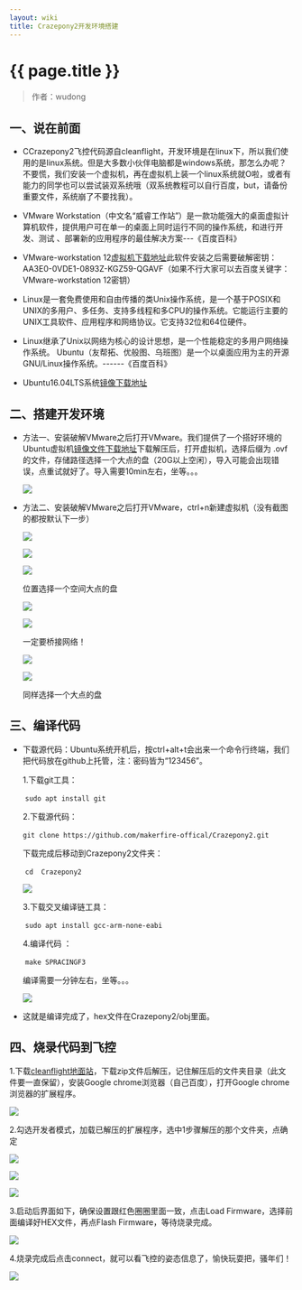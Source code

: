 ```yaml
---
layout: wiki
title: Crazepony2开发环境搭建
---
```


# {{ page.title }}

> 作者：wudong

## 一、说在前面
+ CCrazepony2飞控代码源自cleanflight，开发环境是在linux下，所以我们使用的是linux系统。但是大多数小伙伴电脑都是windows系统，那怎么办呢？不要慌，我们安装一个虚拟机，再在虚拟机上装一个linux系统就O啦，或者有能力的同学也可以尝试装双系统哦（双系统教程可以自行百度，but，请备份重要文件，系统崩了不要找我）。

+ VMware Workstation（中文名“威睿工作站”）是一款功能强大的桌面虚拟计算机软件，提供用户可在单一的桌面上同时运行不同的操作系统，和进行开发、测试 、部署新的应用程序的最佳解决方案---《百度百科》

+ VMware-workstation 12[虚拟机下载地址](http://pan.baidu.com/s/1jIiHVBC)此软件安装之后需要破解密钥：AA3E0-0VDE1-0893Z-KGZ59-QGAVF（如果不行大家可以去百度关键字：VMware-workstation 12密钥）

+ Linux是一套免费使用和自由传播的类Unix操作系统，是一个基于POSIX和UNIX的多用户、多任务、支持多线程和多CPU的操作系统。它能运行主要的UNIX工具软件、应用程序和网络协议。它支持32位和64位硬件。

+ Linux继承了Unix以网络为核心的设计思想，是一个性能稳定的多用户网络操作系统。
  Ubuntu（友帮拓、优般图、乌班图）是一个以桌面应用为主的开源GNU/Linux操作系统。------《百度百科》

+ Ubuntu16.04LTS系统[镜像下载地址](http://pan.baidu.com/s/1i5FnYOP)

## 二、搭建开发环境
* 方法一、安装破解VMware之后打开VMware。我们提供了一个搭好环境的Ubuntu虚拟机[镜像文件下载地址](http://pan.baidu.com/s/1cMol5s)下载解压后，打开虚拟机，选择后缀为 .ovf的文件，存储路径选择一个大点的盘（20G以上空闲），导入可能会出现错误，点重试就好了。导入需要10min左右，坐等。。。

  ![](/assets/img/C2-environment-1.png)

* 方法二、安装破解VMware之后打开VMware，ctrl+n新建虚拟机（没有截图的都按默认下一步）

  ![](/assets/img/C2-environment-2.png)

  ![](/assets/img/C2-environment-3.png)

  ![](/assets/img/C2-environment-4.png)

  位置选择一个空间大点的盘

  ![](/assets/img/C2-environment-5.png)

  ![](/assets/img/C2-environment-6.png)

  一定要桥接网络！

  ![](/assets/img/C2-environment-7.png)

  ![](/assets/img/C2-environment-8.png) 

  同样选择一个大点的盘

## 三、编译代码
* 下载源代码：Ubuntu系统开机后，按ctrl+alt+t会出来一个命令行终端，我们把代码放在github上托管，注：密码皆为“123456”。

  1.下载git工具：

  ​		`sudo apt install git`

  2.下载源代码：

  ​		`git clone https://github.com/makerfire-offical/Crazepony2.git`

  下载完成后移动到Crazepony2文件夹：

  ​		`cd  Crazepony2`

  ![](/assets/img/C2-environment-9.png)

  3.下载交叉编译链工具：

  ​		`sudo apt install gcc-arm-none-eabi`

  4.编译代码 ：

  ​		`make SPRACINGF3`

  编译需要一分钟左右，坐等。。。

  ![](/assets/img/C2-environment-10.png)

+ 这就是编译完成了，hex文件在Crazepony2/obj里面。

## 四、烧录代码到飞控
1.下载[cleanflight地面站](https://github.com/cleanflight/cleanflight-configurator/releases/download/CLFL_v1.2.4/cleanflight-configurator-1.2.4.zip)，下载zip文件后解压，记住解压后的文件夹目录（此文件要一直保留），安装Google chrome浏览器（自己百度），打开Google chrome浏览器的扩展程序。

  ![](/assets/img/C2-environment-11.png)

2.勾选开发者模式，加载已解压的扩展程序，选中1步骤解压的那个文件夹，点确定

  ![](/assets/img/C2-environment-12.png)
  
  ![](/assets/img/C2-environment-13.png)
  
  ![](/assets/img/C2-environment-14.png)

3.启动后界面如下，确保设置跟红色圈圈里面一致，点击Load Firmware，选择前面编译好HEX文件，再点Flash Firmware，等待烧录完成。

  ![](/assets/img/C2-environment-15.png)

4.烧录完成后点击connect，就可以看飞控的姿态信息了，愉快玩耍把，骚年们！

  ![](/assets/img/C2-environment-16.png)
​	